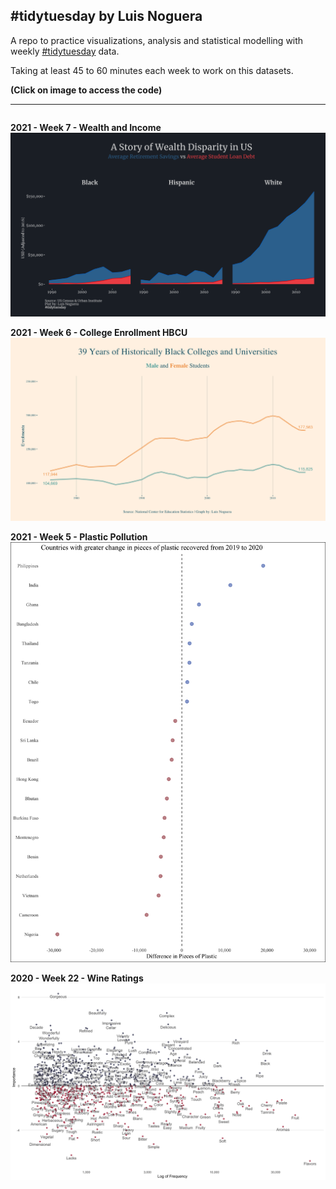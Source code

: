 ## #tidytuesday by Luis Noguera

A repo to practice visualizations, analysis and statistical modelling with weekly [#tidytuesday](https://github.com/rfordatascience/tidytuesday) data. 

Taking at least 45 to 60 minutes each week to work on this datasets. 

**(Click on image to access the code)**

---
<div class="row"> 
  <div class="column">
  
  **2021 - Week 7 - Wealth and Income**
  <a href="2021 - Week 7 - Wealth and Income"><img src="2021 - Week 7 - Wealth and Income/Wealth Disparity.png"></a> 
  
  **2021 - Week 6 - College Enrollment HBCU**
  <a href="2021 - Week 6 - College Enrollment HBCU"><img src="2021 - Week 6 - College Enrollment HBCU/Male and Female Enrollments HBCU.png"></a> 
  
  **2021 - Week 5 - Plastic Pollution**
  <a href="2021 - Week 5 - Plastic Pollution"><img src="2021 - Week 5 - Plastic Pollution/Plastic Recovered 2019-2020.png"></a> 

  **2020 - Week 22 - Wine Ratings**
  <a href="2020 - Week 22 - Wine Ratings"><img src="2020 - Week 22 - Wine Ratings/all words importance.png"></a>
    </div>
</div>


